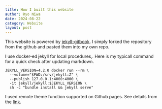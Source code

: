 ```yaml
---
title: How I built this website
author: Ryo Niwa
date: 2024-08-22
category: Website
layout: post
---
```


This website is powered by [jekyll-gitbook](https://github.com/sighingnow/jekyll-gitbook]).
I simply forked the repository from the github and pasted them into my own repo. 

I use docker-ed jekyll for local procedures,. Here is my typicall command for a quick check after updating markdown.

```bash=
JEKYLL_VERSION=4.2.0 docker run --rm \
  --volume="$PWD:/srv/jekyll:Z" \
  --publish 127.0.0.1:4000:4000 \
  -it jekyll/jekyll:$JEKYLL_VERSION \
  sh -c "bundle install && jekyll serve"
```

I used remote theme function supported on Github pages. See details from the [link](https://sighingnow.github.io/jekyll-gitbook/jekyll/2019-04-28-howto.html). 
